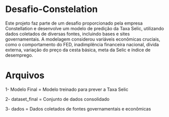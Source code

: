# Desafio-Constelation
Este projeto faz parte de um desafio proporcionado pela empresa Constellation e desenvolve um modelo de predição da Taxa Selic, utilizando dados coletados de diversas fontes, incluindo bases e sites governamentais. A modelagem considerou variáveis econômicas cruciais, como o comportamento do FED, inadimplência financeira nacional, dívida externa, variação do preço da cesta básica, meta da Selic e índice de desemprego.

# Arquivos 
1- Modelo Final = Modelo treinado para prever a Taxa Selic

2- dataset_final = Conjunto de dados consolidado

3- dados = Dados coletados de fontes governamentais e econômicas
